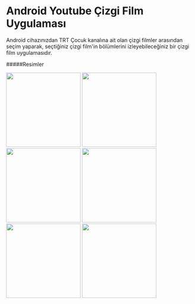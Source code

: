 # Android Youtube Çizgi Film Uygulaması

Android cihazınızdan TRT Çocuk kanalına ait olan çizgi filmler arasından seçim yaparak, seçtiğiniz çizgi film'in bölümlerini izleyebileceğiniz bir çizgi film uygulamasıdır.

#####Resimler

<img src="https://github.com/muharremKilicer/youtubeJsonCizgiFilm/blob/master/images/kahramanlar1.png" width="200"/>
<img src="https://github.com/muharremKilicer/youtubeJsonCizgiFilm/blob/master/images/kahramanlar2.png" width="200"/>
<img src="https://github.com/muharremKilicer/youtubeJsonCizgiFilm/blob/master/images/bolumler1.png" width="200"/>
<img src="https://github.com/muharremKilicer/youtubeJsonCizgiFilm/blob/master/images/bolumler2.png" width="200"/>
<img src="https://github.com/muharremKilicer/youtubeJsonCizgiFilm/blob/master/images/video1.png" width="200"/>
<img src="https://github.com/muharremKilicer/youtubeJsonCizgiFilm/blob/master/images/video2.png" width="200"/>
